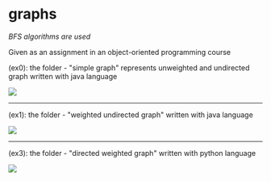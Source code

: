 # graphs

*BFS* *algorithms* *are* *used*

Given as an assignment in an object-oriented programming course

(ex0): 
    the folder - "simple graph" represents unweighted and undirected graph written with java language

![](https://github.com/avielc11/Graphs/blob/main/img/simple.png)

***

(ex1):
    the folder - "weighted undirected graph" written with java language

![](https://github.com/avielc11/Graphs/blob/main/img/weighted.png)

***

(ex3):
    the folder - "directed weighted graph" written with python language

![](https://github.com/avielc11/Graphs/blob/main/img/directed_weighted.png)




